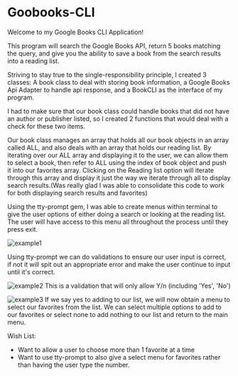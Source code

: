 # Goobooks-CLI
Welcome to my Google Books CLI Application!

This program will search the Google Books API, return 5 books matching the query,
and give you the ability to save a book from the search results into a reading list.

Striving to stay true to the single-responsibility principle, I created 3 classes:
A book class to deal with storing book information, a Google Books Api Adapter to handle
api response, and a BookCLI as the interface of my program.

I had to make sure that our book class could handle books that did not have an author
or publisher listed, so I created 2 functions that would deal with a check for these
two items.

Our book class manages an array that holds all our book objects in an array called ALL,
and also deals with an array that holds our reading list. By iterating over our ALL array
and displaying it to the user, we can allow them to select a book, then refer to ALL using
the index of book object and push it into our favorites array. Clicking on the Reading list
option will iterate through this array and display it just the way we iterate through all to
display search results.(Was really glad I was able to consolidate this code to work for both
displaying search results and favorites)

Using the tty-prompt gem, I was able to create menus within terminal to give the user options
of either doing a search or looking at the reading list. The user will have access to this
menu all throughout the process until they press exit.

![example1](https://i.imgur.com/2RlSKLw.png)

Using tty-prompt we can do validations to ensure our user input is correct, if not it will
spit out an appropriate error and make the user continue to input until it's correct.

![example2](https://i.imgur.com/mULwqN9.png)
This is a validation that will only allow Y/n (including 'Yes', 'No')

![example3](https://i.imgur.com/sNdHQ7W.png)
If we say yes to adding to our list, we will now obtain a menu to select our favorites from the list. We can select multiple options to add to our favorites or select none to add nothing to our list and return to the main menu.

Wish List:
- Want to allow a user to choose more than 1 favorite at a time
- Want to use tty-prompt to also give a select menu for favorites rather than having the
user type the number.
